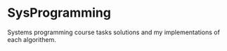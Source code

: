 # SysProgramming
Systems programming course tasks solutions and my implementations of each algorithem.
